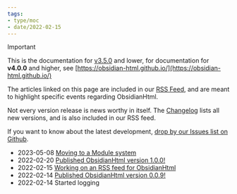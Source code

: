 ```yaml
---
tags:
- type/moc
- date/2022-02-15
---
```

   
>[!important]   
> This is the documentation for [v3.5.0](./Changelog/v3.5.0.md) and lower, for documentation for **v4.0.0** and higher, see [https://obsidian-html.github.io/](https://obsidian-html.github.io/)   
   
The articles linked on this page are included in our [RSS Feed](./Configurations/Features/RSS%20Feed.md), and are meant to highlight specific events regarding ObsidianHtml.    
   
Not every version release is news worthy in itself. The [Changelog](./Changelog/Changelog.md) lists all new versions, and is also included in our RSS feed.   
   
If you want to know about the latest development, [drop by our Issues list on Github](https://github.com/obsidian-html/obsidian-html/issues).   
   
   
- 2023-05-08 [Moving to a Module system](./Log/Moving%20to%20a%20Module%20system.md)   
- 2022-02-20 [Published ObsidianHtml version 1.0.0!](./Log/Published%20ObsidianHtml%20version%201.0.0%21.md)   
- 2022-02-15 [Working on an RSS feed for ObsidianHtml](./Log/Working%20on%20an%20RSS%20feed%20for%20ObsidianHtml.md)   
- 2022-02-14 [Published ObsidianHtml version 0.0.9!](./Log/Published%20ObsidianHtml%20version%200.0.9%21.md)    
- 2022-02-14 Started logging